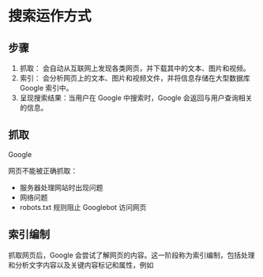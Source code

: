# 搜索运作方式

## 步骤

1. 抓取： 会自动从互联网上发现各类网页，并下载其中的文本、图片和视频。
2. 索引： 会分析网页上的文本、图片和视频文件，并将信息存储在大型数据库 Google 索引中。
3. 呈现搜索结果：当用户在 Google 中搜索时，Google 会返回与用户查询相关的信息。

## 抓取

Google 


网页不能被正确抓取：

- 服务器处理网站时出现问题
- 网络问题
- robots.txt 规则阻止 Googlebot 访问网页

## 索引编制

抓取网页后，Google 会尝试了解网页的内容。这一阶段称为索引编制，包括处理和分析文字内容以及关键内容标记和属性，例如 <title> 元素和 Alt 属性、图片、视频等。

在索引编制过程中，Google 会确定网页是否与互联网上其他网页重复，或者是否为规范网页。规范网页是可能会显示在搜索结果中的网页。